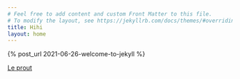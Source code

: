 ```yaml
---
# Feel free to add content and custom Front Matter to this file.
# To modify the layout, see https://jekyllrb.com/docs/themes/#overriding-theme-defaults
title: Hihi
layout: home
---
```

{% post_url 2021-06-26-welcome-to-jekyll %}

[Le prout][prout]


[prout]: https://stantana.github.io/jekyll/update/2021/06/26/welcome-to-jekyll.html